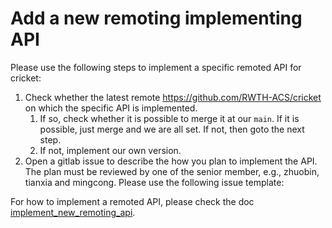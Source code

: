 # Add a new remoting implementing API 

Please use the following steps to implement a specific remoted API for cricket: 

1. Check whether the latest remote https://github.com/RWTH-ACS/cricket on which the specific API is implemented. 
   1. If so, check whether it is possible to merge it at our `main`. If it is possible, just merge and we are all set. If not, then goto the next step. 
   2. If not, implement our own version. 
2. Open a gitlab issue to describe the how you plan to implement the API. The plan must be reviewed by one of the senior member, e.g., zhuobin, tianxia and mingcong. Please use the following issue template: 

For how to implement a remoted API, please check the doc [implement_new_remoting_api](implement_new_remoting_api.md). 





